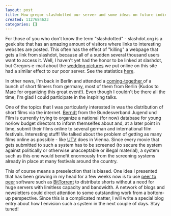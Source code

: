 ```yaml
---
layout: post
title: How gregor slashdotted our server and some ideas on future indie film distribution
created: 1127684623
categories: []
---
```

<p>For those of you who don't know the term &quot;slashdotted&quot; - slashdot.org is a geek site that has an amazing amount of visitors where links to interesting websites are posted. This often has the effect of &quot;killing&quot; a webpage that gets a link from slashdot, because all of a sudden several thousand users want to access it. Well, I haven't yet had the honor to be linked at slashdot, but Gregors e-mail about the <a href="/node/47" target="_self" title="Gregors and Zsolnas wedding photos">wedding pictures</a> we put online on this site had a similar effect to our poor server. See the statistics <a title="Traffic statistics for september" target="_blank" href="https://www.utv.at/webalizer/danyx/usage_200509.html">here</a>.</p><p>In other news, I'm back in Berlin and attended a <a title="Berliner Filmgruppentreffen" target="_self" href="http://treffen.berliner-filmgruppen.de/">coming-together </a>of a bunch of short filmers from germany, most of them from Berlin (Kudos to <a title="Marc Ludwigs homepage" target="_self" href="http://www.film-produktionsleitung.de/">Marc</a> for organizing this great event!). Even though I couldn't be there all the time, I'm glad I could participate in the inspiring talks.</p><p>One of the topics that I was particularly interested in was the distribution of short films via the internet. <a title="Berndt" target="_self" href="http://www.jungefilmszene.de">Berndt</a> from the Bundesverband Jugend und Film is currently trying to organize a national (for now) database for young no/low budget directors to inform themselfes about and, at a later point in time, submit their films online to several german and international film festivals. Interesting stuff! We talked about the problem of getting as many films online as possible - like <a title="UTV - Independent web television vienna" target="_self" href="http://www.utv.at">UTV</a> does in Vienna. Since every movie that gets submitted to such a system has to be screened (to secure the system against politically or otherwise unacceptable or illegal material), a system such as this one would benefit enormously from the screening systems already in place at many festivals around the country.</p><p>This of course means a preselection that is biased. One idea I presented that has been growing in my head for a few weeks now is to use <a title="Peer to peer software at wikipedia" target="_self" href="http://en.wikipedia.org/wiki/Peer-to-peer">peer to peer</a> software such as <a title="Bittorrent at wikipedia" target="_self" href="http://en.wikipedia.org/wiki/Bittorrent">BitTorrent</a> to distribute shorts without a need for huge servers with limitless capacity and bandwidth. A network of blogs and newsletters could direct attention to some outstanding work from a bottom-up perspective. Since this is a complicated matter, I will write a special blog entry about how I envision such a system in the next couple of days. Stay tuned!&nbsp;</p>
